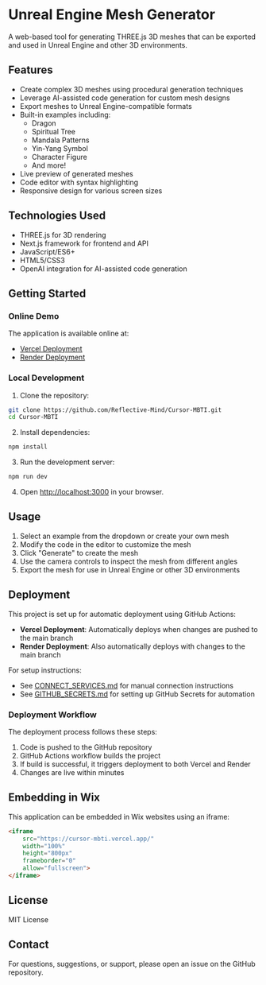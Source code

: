 # Unreal Engine Mesh Generator

A web-based tool for generating THREE.js 3D meshes that can be exported and used in Unreal Engine and other 3D environments.

## Features

- Create complex 3D meshes using procedural generation techniques
- Leverage AI-assisted code generation for custom mesh designs
- Export meshes to Unreal Engine-compatible formats
- Built-in examples including:
  - Dragon
  - Spiritual Tree
  - Mandala Patterns
  - Yin-Yang Symbol
  - Character Figure
  - And more!
- Live preview of generated meshes
- Code editor with syntax highlighting
- Responsive design for various screen sizes

## Technologies Used

- THREE.js for 3D rendering
- Next.js framework for frontend and API
- JavaScript/ES6+
- HTML5/CSS3
- OpenAI integration for AI-assisted code generation

## Getting Started

### Online Demo

The application is available online at:
- [Vercel Deployment](https://cursor-mbti.vercel.app/)
- [Render Deployment](https://cursor-mbti.onrender.com/)

### Local Development

1. Clone the repository:
```bash
git clone https://github.com/Reflective-Mind/Cursor-MBTI.git
cd Cursor-MBTI
```

2. Install dependencies:
```bash
npm install
```

3. Run the development server:
```bash
npm run dev
```

4. Open [http://localhost:3000](http://localhost:3000) in your browser.

## Usage

1. Select an example from the dropdown or create your own mesh
2. Modify the code in the editor to customize the mesh
3. Click "Generate" to create the mesh
4. Use the camera controls to inspect the mesh from different angles
5. Export the mesh for use in Unreal Engine or other 3D environments

## Deployment

This project is set up for automatic deployment using GitHub Actions:

- **Vercel Deployment**: Automatically deploys when changes are pushed to the main branch
- **Render Deployment**: Also automatically deploys with changes to the main branch

For setup instructions:
- See [CONNECT_SERVICES.md](./CONNECT_SERVICES.md) for manual connection instructions
- See [GITHUB_SECRETS.md](./GITHUB_SECRETS.md) for setting up GitHub Secrets for automation

### Deployment Workflow

The deployment process follows these steps:
1. Code is pushed to the GitHub repository
2. GitHub Actions workflow builds the project
3. If build is successful, it triggers deployment to both Vercel and Render
4. Changes are live within minutes

## Embedding in Wix

This application can be embedded in Wix websites using an iframe:

```html
<iframe 
    src="https://cursor-mbti.vercel.app/" 
    width="100%" 
    height="800px" 
    frameborder="0" 
    allow="fullscreen">
</iframe>
```

## License

MIT License

## Contact

For questions, suggestions, or support, please open an issue on the GitHub repository. 